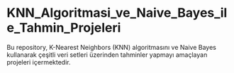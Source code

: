 # KNN_Algoritmasi_ve_Naive_Bayes_ile_Tahmin_Projeleri
Bu repository, K-Nearest Neighbors (KNN) algoritmasını ve Naive Bayes kullanarak çeşitli veri setleri üzerinden tahminler yapmayı amaçlayan projeleri içermektedir. 
